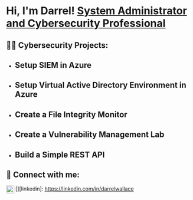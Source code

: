 <h1>Hi, I'm Darrel! <a href="https://www.linkedin.com/in/darrelwallace/">System Administrator and Cybersecurity Professional</a>

<h2>👨‍💻 Cybersecurity Projects:</h2>

- <b>Setup SIEM in Azure</b>
  - 
- <b>Setup Virtual Active Directory Environment in Azure</b>
  - 
- <b>Create a File Integrity Monitor</b>
  - 
- <b>Create a Vulnerability Management Lab</b>
  - 
- <b>Build a Simple REST API</b>
  -



<h2> 🤳 Connect with me:</h2>

[<img align="left" alt="DarrelWallace | LinkedIn" width="22px" src="https://cdn.jsdelivr.net/npm/simple-icons@v3/icons/linkedin.svg" />][linkedin]: https://linkedin.com/in/darrelwallace

<!--
Here are some ideas to get you started:

- 🔭 I’m currently working on ...
- 🌱 I’m currently learning ...
- 👯 I’m looking to collaborate on ...
- 🤔 I’m looking for help with ...
- 💬 Ask me about ...
- 📫 How to reach me: ...
- 😄 Pronouns: ...
- ⚡ Fun fact: ...
-->
